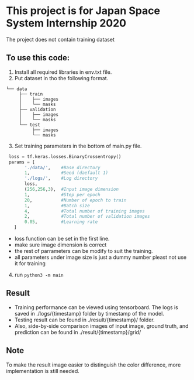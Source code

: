 # This project is for Japan Space System Internship 2020

The project does not contain training dataset

## To use this code:
 1. Install all required libraries in env.txt file.
 2. Put dataset in tho the following format.
 ```
 └── data
      ├── train
      │    ├── images
      │    └── masks
      ├── validation
      │    ├── images
      │    └── masks
      └── test
           ├── images
           └── masks
 ```
 3. Set training parameters in the bottom of main.py file.
 ```python
  loss = tf.keras.losses.BinaryCrossentropy()
  params = [
        './data/',    #Base directory
        1,            #Seed (daefault 1)
        './logs/',    #Log directory
        loss,
        (256,256,3),  #Input image dimension
        1,            #Step per epoch
        20,           #Number of epoch to train
        1,            #Batch size
        4,            #Total number of training images
        2,            #Total number of validation images
        0.05,         #Learning rate 
    ]
 ```
 - loss function can be set in the first line.
 - make sure image dimension is correct
 - the rest of parrameters can be modify to suit the training.
 - all parameters under image size is just a dummy number pleast not use it for training
 
 4. run `python3 -m main`
 
## Result 
- Training performance can be viewed using tensorboard. The logs is saved in ./logs/{timestamp} folder by timestamp of the model.
- Testing result can be found in ./result/{timestamp}/ folder.
- Also, side-by-side comparison images of input image, ground truth, and prediction can be found in ./result/{timestamp}/grid/

## Note
To make the result image easier to distinguish the color difference, more implementation is still needed.
